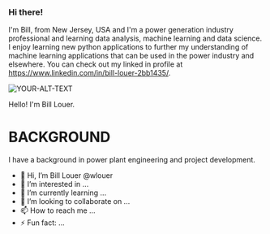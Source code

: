 ###  Hi there!

I'm Bill, from New Jersey, USA and I'm a power generation industry professional and learning data analysis, machine learning and data science.  I enjoy learning new python applications to further my understanding of machine learning applications that can be used in the power industry and elsewhere.  You can check out my linked in profile at https://www.linkedin.com/in/bill-louer-2bb1435/.

<picture>
 <source media="(prefers-color-scheme: dark)" srcset="https://acadiamagic.com/images/1200w/little-hunters-A5436.jpg">
 <source media="(prefers-color-scheme: light)" srcset="YOUR-LIGHTMODE-IMAGE">
 <img alt="YOUR-ALT-TEXT" src="YOUR-DEFAULT-IMAGE">
</picture>


Hello!  I'm Bill Louer.

# BACKGROUND

I have a background in power plant engineering and project development.



- 👋 Hi, I’m Bill Louer @wlouer
- 👀 I’m interested in ...
- 🌱 I’m currently learning ...
- 💞️ I’m looking to collaborate on ...
- 📫 How to reach me ...
- ⚡ Fun fact: ...

<!---
wlouer/wlouer is a ✨ special ✨ repository because its `README.md` (this file) appears on your GitHub profile.
You can click the Preview link to take a look at your changes.
--->
